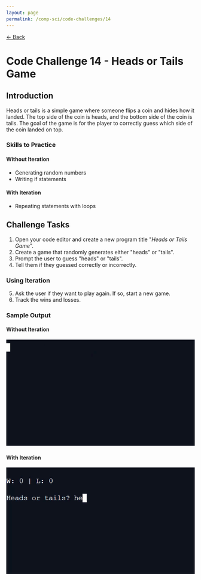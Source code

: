 ```yaml
---
layout: page
permalink: /comp-sci/code-challenges/14
---
```


[← Back](./)

# Code Challenge 14 - Heads or Tails Game

## Introduction

Heads or tails is a simple game where someone flips a coin and hides how it landed. The top side of the coin is heads, and the bottom side of the coin is tails. The goal of the game is for the player to correctly guess which side of the coin landed on top.

### Skills to Practice

#### Without Iteration
- Generating random numbers
- Writing if statements

#### With Iteration
- Repeating statements with loops

## Challenge Tasks
1. Open your code editor and create a new program title "*Heads or Tails Game*".
2. Create a game that randomly generates either "heads" or "tails".
3. Prompt the user to guess "heads" or "tails".
4. Tell them if they guessed correctly or incorrectly.

### Using Iteration
5. Ask the user if they want to play again. If so, start a new game.
6. Track the wins and losses.


### Sample Output

#### Without Iteration

![Sample Output](/assets/img/code-challenges/challenge-14-heads-tails-no-loop.gif)

#### With Iteration

![Sample Output](/assets/img/code-challenges/challenge-14-heads-tails-with-loop.gif)
